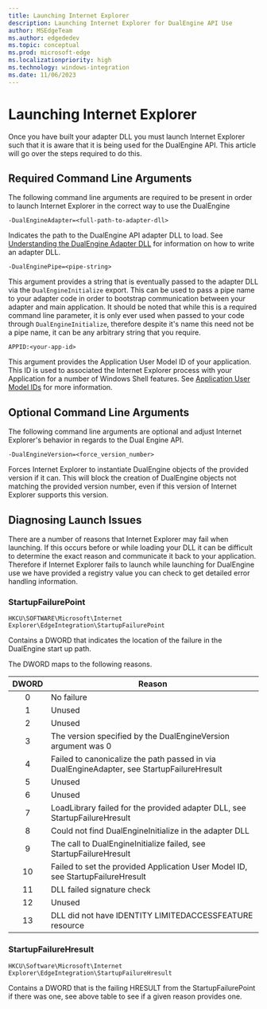 ```yaml
---
title: Launching Internet Explorer
description: Launching Internet Explorer for DualEngine API Use
author: MSEdgeTeam
ms.author: edgededev
ms.topic: conceptual
ms.prod: microsoft-edge
ms.localizationpriority: high
ms.technology: windows-integration
ms.date: 11/06/2023
---
```


# Launching Internet Explorer
Once you have built your adapter DLL you must launch Internet Explorer such that it is aware that it is being used
for the DualEngine API. This article will go over the steps required to do this.

## Required Command Line Arguments
The following command line arguments are required to be present in order to launch Internet Explorer in the correct
way to use the DualEngine

`-DualEngineAdapter=<full-path-to-adapter-dll>`

Indicates the path to the DualEngine API adapter DLL to load. See [Understanding the DualEngine Adapter DLL](adapter-dll.md)
for information on how to write an adapter DLL.

`-DualEnginePipe=<pipe-string>`

This argument provides a string that is eventually passed to the adapter DLL via the `DualEngineInitialize` export.
This can be used to pass a pipe name to your adapter code in order to bootstrap communication between your adapter
and main application. It should be noted that while this is a required command line parameter, it is only ever used
when passed to your code through `DualEngineInitialize`, therefore despite it's name this need not be a pipe name, 
it can be any arbitrary string that you require.

`APPID:<your-app-id>`

This argument provides the  Application User Model ID of your application. This ID is used to associated the 
Internet Explorer process with your Application for a number of Windows Shell features. See 
[Application User Model IDs](/windows/win32/shell/appids) for more information.

## Optional Command Line Arguments
The following command line arguments are optional and adjust Internet Explorer's behavior in regards to the Dual
Engine API.

`-DualEngineVersion=<force_version_number>`

Forces Internet Explorer to instantiate DualEngine objects of the provided version if it can. This will block the 
creation of DualEngine objects not matching the provided version number, even if this version of Internet Explorer
supports this version.

## Diagnosing Launch Issues
There are a number of reasons that Internet Explorer may fail when launching. If this occurs before or while loading
your DLL it can be difficult to determine the exact reason and communicate it back to your application. Therefore
if Internet Explorer fails to launch while launching for DualEngine use we have provided a registry value you can 
check to get detailed error handling information.

### StartupFailurePoint
`HKCU\SOFTWARE\Microsoft\Internet Explorer\EdgeIntegration\StartupFailurePoint`

Contains a DWORD that indicates the location of the failure in the DualEngine start up path.

The DWORD maps to the following reasons.

| DWORD |   Reason                                                                                      |
|:-----:|-----------------------------------------------------------------------------------------------|
|   0   |   No failure                                                                                  |
|   1   |   Unused                                                                                      |
|   2   |   Unused                                                                                      |
|   3   |   The version specified by the DualEngineVersion argument was 0                               |
|   4   |   Failed to canonicalize the path passed in via DualEngineAdapter, see StartupFailureHresult  |
|   5   |   Unused                                                                                      |
|   6   |   Unused                                                                                      |
|   7   |   LoadLibrary failed for the provided adapter DLL, see StartupFailureHresult                  |
|   8   |   Could not find DualEngineInitialize in the adapter DLL                                      |
|   9   |   The call to DualEngineInitialize failed, see StartupFailureHresult                          |
|   10  |   Failed to set the provided Application User Model ID, see StartupFailureHresult             |
|   11  |   DLL failed signature check                                                                  |
|   12  |   Unused                                                                                      |
|   13  |   DLL did not have IDENTITY LIMITEDACCESSFEATURE resource                                     |


### StartupFailureHresult
`HKCU\Software\Microsoft\Internet Explorer\EdgeIntegration\StartupFailureHresult`

Contains a DWORD that is the failing HRESULT from the StartupFailurePoint if there was one, see above table to
see if a given reason provides one.


